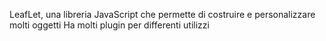 LeafLet, una libreria JavaScript che permette di costruire e personalizzare molti oggetti
Ha molti plugin per differenti utilizzi
